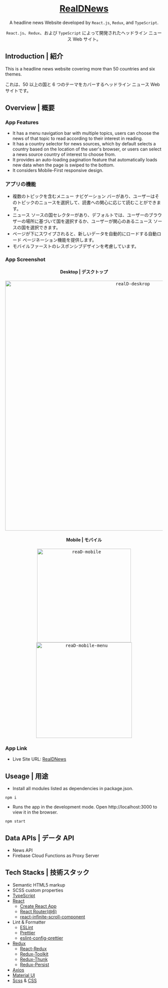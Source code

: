 <h1 align="center"><a href="https://anilahsu.github.io/RealDNews/"> RealDNews </a></h1>
<p align="center">A headline news Website developed by <code>React.js</code>, <code>Redux</code>, and <code>TypeScript</code>.</p>
<p align="center"><code>React.js</code>、<code>Redux</code>、および <code>TypeScript</code> によって開発されたヘッドライン ニュース Web サイト。</p>

## Introduction | 紹介 

<p>This is a headline news website covering more than 50 countries and six themes.</p>
<p>これは、50 以上の国と 6 つのテーマをカバーするヘッドライン ニュース Web サイトです。</p>


## Overview | 概要

### App Features
- It has a menu navigation bar with multiple topics, users can choose the news of that topic to read according to their interest in reading.
- It has a country selector for news sources, which by default selects a country based on the location of the user's browser, or users can select a news source country of interest to choose from.
- It provides an auto-loading pagination feature that automatically loads new data when the page is swiped to the bottom.
- It considers Mobile-First responsive design.

### アプリの機能
- 複数のトピックを含むメニュー ナビゲーション バーがあり、ユーザーはそのトピックのニュースを選択して、読書への関心に応じて読むことができます。
- ニュース ソースの国セレクターがあり、デフォルトでは、ユーザーのブラウザーの場所に基づいて国を選択するか、ユーザーが関心のあるニュース ソースの国を選択できます。
- ページが下にスワイプされると、新しいデータを自動的にロードする自動ロード ページネーション機能を提供します。
- モバイルファーストのレスポンシブデザインを考慮しています。

### App Screenshot

<h4 align="center">Desktop | デスクトップ</h4>
<p align="center" width="100%">
   <kbd>
       <img width="800" alt="realD-deskrop" src="https://user-images.githubusercontent.com/50144690/212466662-a113adc5-ac1c-4591-9e24-668bcbbc20f7.png">
   <kbd>
</p>

<h4 align="center">Mobile | モバイル</h4>
<p align="center" width="100%">
  <kbd>
    <img align="center" width="300" alt="reaD-mobile" src="https://user-images.githubusercontent.com/50144690/212466769-008d7793-eb92-4172-a3ba-0d42ab546460.png">
    <img align="center" width="306" alt="reaD-mobile-menu" src="https://user-images.githubusercontent.com/50144690/212466916-8404d5d6-edf1-4bac-96d5-79a83cab2e7d.png">
  <kbd>
</p>
       

        

### App Link 
- Live Site URL: [RealDNews](https://anilahsu.github.io/RealDNews/)

## Useage | 用途

- Install all modules listed as dependencies in package.json.

```shell
npm i
```` 

- Runs the app in the development mode. Open http://localhost:3000 to view it in the browser.
```shell
npm start
```` 

## Data APIs | データ API

- News API
- Firebase Cloud Functions as Proxy Server

## Tech Stacks | 技術スタック

- Semantic HTML5 markup
- SCSS custom properties
- [TypeScript](https://github.com/microsoft/TypeScript)
- [React](https://github.com/facebook/react)
    - [Create React App](https://github.com/facebook/create-react-app)
    - [React Router(@6)](https://github.com/remix-run/react-router)
    - [react-infinite-scroll-component](https://github.com/ankeetmaini/react-infinite-scroll-component/tree/d5b4e5250669022db5217763afd22fb3995a505a#readme)
- Lint & Formatter
  - [ESLint](https://github.com/eslint/eslint)
  - [Prettier](https://github.com/prettier/prettier)
  - [eslint-config-prettier](https://github.com/prettier/eslint-config-prettier)
- [Redux](https://github.com/reduxjs/redux)
    - [React-Redux](https://github.com/reduxjs/react-redux)
    - [Redux-Toolkit](https://github.com/reduxjs/redux-toolkit)
    - [Redux-Thunk](https://github.com/reduxjs/redux-thunk)
    - [Redux-Persist](https://github.com/rt2zz/redux-persist)
- [Axios](https://github.com/axios/axios)
- [Material UI](https://github.com/mui/material-ui)
- [Scss](https://github.com/sass/sass) & [CSS](https://github.com/primer/css)

